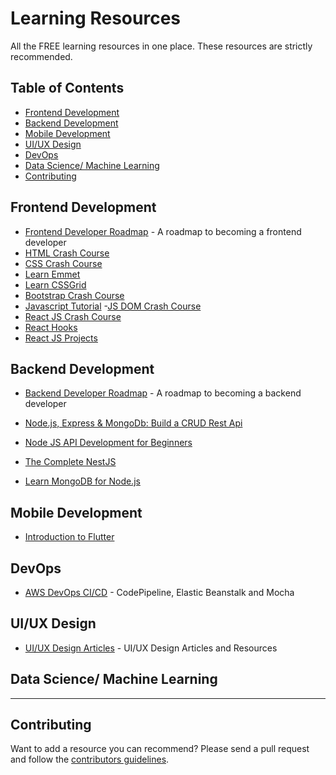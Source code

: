 # Learning Resources

All the FREE learning resources in one place. These resources are strictly recommended.

## Table of Contents

- [Frontend Development](#frontend-development)
- [Backend Development](#backend-development)
- [Mobile Development](#mobile-development)
- [UI/UX Design](#uiux-design)
- [DevOps](#devops)
- [Data Science/ Machine Learning](#data-science-machine-learning)
- [Contributing](#contributing)

## Frontend Development

- [Frontend Developer Roadmap](https://roadmap.sh/frontend) - A roadmap to becoming a frontend developer
- [HTML Crash Course](https://www.youtube.com/playlist?list=PLEu7Y7_blvLXlM820Uy30N8ay-eoZVyIK)
- [CSS Crash Course](https://www.youtube.com/playlist?list=PLEu7Y7_blvLVwibRK9szNWmTios4OsLF2)
- [Learn Emmet](https://www.youtube.com/watch?v=5KctnODbk8w&t=52s)
- [Learn CSSGrid](https://cssgrid.io/)
- [Bootstrap Crash Course](https://www.youtube.com/watch?v=JFCE6iDMmgg&list=PL0JqkD3WB5bbSoV-mnRxtro7o6RA_-KPp)
- [Javascript Tutorial](https://www.youtube.com/watch?v=oqQE3QnXIqQ&list=PL0JqkD3WB5bYQs3RG0yXuRgy_hcIp1K6o)
-[JS DOM Crash Course](https://www.youtube.com/watch?v=0ik6X4DJKCc&list=PLillGF-RfqbYE6Ik_EuXA2iZFcE082B3s)
- [React JS Crash Course](https://www.youtube.com/watch?v=U90QE3P48IM&list=PL0JqkD3WB5bYU1x0a19TTX6kno88fU1bC)
- [React Hooks](https://www.youtube.com/watch?v=KBUZ4_I75w4&list=PL0JqkD3WB5bZH4yMOuezN9ImyPG7plLof)
- [React JS Projects](https://www.youtube.com/watch?v=fxMSrgfsXj8&list=PL0JqkD3WB5bZ_27wAfCGTNd2Tn5BBnqdd)

## Backend Development

- [Backend Developer Roadmap](https://roadmap.sh/backend) - A roadmap to becoming a backend developer

- [Node.js, Express & MongoDb: Build a CRUD Rest Api](https://bezkoder.com/node-express-mongodb-crud-rest-api/)
- [Node JS API Development for Beginners](https://www.udemy.com/course/node-js-api-tutorial/)
- [The Complete NestJS](https://www.udemy.com/course/the-complete-nestjs-developer-enterprise-nodejs-framework/)
- [Learn MongoDB for Node.js](https://www.udemy.com/course/mongoosejs-essentials/)

## Mobile Development

- [Introduction to Flutter](https://www.appbrewery.co/p/intro-to-flutter)

## DevOps

- [AWS DevOps CI/CD](https://www.udemy.com/course/nodejs-cicd-aws-codepipeline-codebuild-mocha-zero-to-hero/) - CodePipeline, Elastic Beanstalk and Mocha

## UI/UX Design

- [UI/UX Design Articles](https://www.notion.so/Design-Articles-Resources-ddaa7bfb624f4f61a8669ebc1b175b5d) - UI/UX Design Articles and Resources

## Data Science/ Machine Learning

---

## Contributing

Want to add a resource you can recommend? Please send a pull request and follow the [contributors guidelines](/CONTRIBUTING.md).

